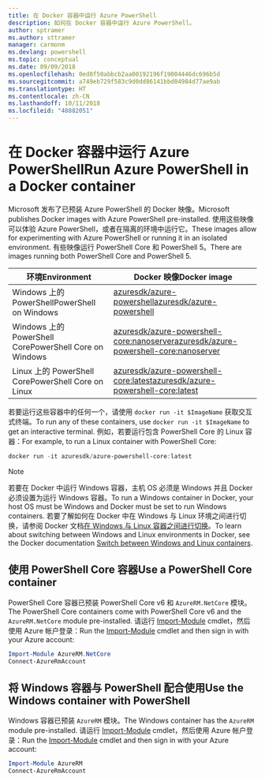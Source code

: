 ```yaml
---
title: 在 Docker 容器中运行 Azure PowerShell
description: 如何在 Docker 容器中运行 Azure PowerShell。
author: sptramer
ms.author: sttramer
manager: carmonm
ms.devlang: powershell
ms.topic: conceptual
ms.date: 09/09/2018
ms.openlocfilehash: 0ed8f50abbcb2aa00192196f19004446dc696b5d
ms.sourcegitcommit: a749eb729f583c9d0dd86141bbd04984d77ae9ab
ms.translationtype: HT
ms.contentlocale: zh-CN
ms.lasthandoff: 10/11/2018
ms.locfileid: "48882051"
---
```

# <a name="run-azure-powershell-in-a-docker-container"></a><span data-ttu-id="2fa83-103">在 Docker 容器中运行 Azure PowerShell</span><span class="sxs-lookup"><span data-stu-id="2fa83-103">Run Azure PowerShell in a Docker container</span></span>

<span data-ttu-id="2fa83-104">Microsoft 发布了已预装 Azure PowerShell 的 Docker 映像。</span><span class="sxs-lookup"><span data-stu-id="2fa83-104">Microsoft publishes Docker images with Azure PowerShell pre-installed.</span></span> <span data-ttu-id="2fa83-105">使用这些映像可以体验 Azure PowerShell，或者在隔离的环境中运行它。</span><span class="sxs-lookup"><span data-stu-id="2fa83-105">These images allow for experimenting with Azure PowerShell or running it in an isolated environment.</span></span> <span data-ttu-id="2fa83-106">有些映像运行 PowerShell Core 和 PowerShell 5。</span><span class="sxs-lookup"><span data-stu-id="2fa83-106">There are images running both PowerShell Core and PowerShell 5.</span></span> 

| <span data-ttu-id="2fa83-107">环境</span><span class="sxs-lookup"><span data-stu-id="2fa83-107">Environment</span></span> | <span data-ttu-id="2fa83-108">Docker 映像</span><span class="sxs-lookup"><span data-stu-id="2fa83-108">Docker image</span></span> |
|-------------|--------------|
| <span data-ttu-id="2fa83-109">Windows 上的 PowerShell</span><span class="sxs-lookup"><span data-stu-id="2fa83-109">PowerShell on Windows</span></span> | [<span data-ttu-id="2fa83-110">azuresdk/azure-powershell</span><span class="sxs-lookup"><span data-stu-id="2fa83-110">azuresdk/azure-powershell</span></span>](https://hub.docker.com/r/azuresdk/azure-powershell/) |
| <span data-ttu-id="2fa83-111">Windows 上的 PowerShell Core</span><span class="sxs-lookup"><span data-stu-id="2fa83-111">PowerShell Core on Windows</span></span> | [<span data-ttu-id="2fa83-112">azuresdk/azure-powershell-core:nanoserver</span><span class="sxs-lookup"><span data-stu-id="2fa83-112">azuresdk/azure-powershell-core:nanoserver</span></span>](https://hub.docker.com/r/azuresdk/azure-powershell-core/) |
| <span data-ttu-id="2fa83-113">Linux 上的 PowerShell Core</span><span class="sxs-lookup"><span data-stu-id="2fa83-113">PowerShell Core on Linux</span></span> | [<span data-ttu-id="2fa83-114">azuresdk/azure-powershell-core:latest</span><span class="sxs-lookup"><span data-stu-id="2fa83-114">azuresdk/azure-powershell-core:latest</span></span>](https://hub.docker.com/r/azuresdk/azure-powershell-core/) |

<span data-ttu-id="2fa83-115">若要运行这些容器中的任何一个，请使用 `docker run -it $ImageName` 获取交互式终端。</span><span class="sxs-lookup"><span data-stu-id="2fa83-115">To run any of these containers, use `docker run -it $ImageName` to get an interactive terminal.</span></span> <span data-ttu-id="2fa83-116">例如，若要运行包含 PowerShell Core 的 Linux 容器：</span><span class="sxs-lookup"><span data-stu-id="2fa83-116">For example, to run a Linux container with PowerShell Core:</span></span>

```powershell
docker run -it azuresdk/azure-powershell-core:latest
```

> [!NOTE]
> <span data-ttu-id="2fa83-117">若要在 Docker 中运行 Windows 容器，主机 OS 必须是 Windows 并且 Docker 必须设置为运行 Windows 容器。</span><span class="sxs-lookup"><span data-stu-id="2fa83-117">To run a Windows container in Docker, your host OS must be Windows and Docker must be set to run Windows containers.</span></span> <span data-ttu-id="2fa83-118">若要了解如何在 Docker 中在 Windows 与 Linux 环境之间进行切换，请参阅 Docker 文档[在 Windows 与 Linux 容器之间进行切换](https://docs.docker.com/docker-for-windows/#switch-between-windows-and-linux-containers)。</span><span class="sxs-lookup"><span data-stu-id="2fa83-118">To learn about switching between Windows and Linux environments in Docker, see the Docker documentation [Switch between Windows and Linux containers](https://docs.docker.com/docker-for-windows/#switch-between-windows-and-linux-containers).</span></span>

## <a name="use-a-powershell-core-container"></a><span data-ttu-id="2fa83-119">使用 PowerShell Core 容器</span><span class="sxs-lookup"><span data-stu-id="2fa83-119">Use a PowerShell Core container</span></span>

<span data-ttu-id="2fa83-120">PowerShell Core 容器已预装 PowerShell Core v6 和 `AzureRM.NetCore` 模块。</span><span class="sxs-lookup"><span data-stu-id="2fa83-120">The PowerShell Core containers come with PowerShell Core v6 and the `AzureRM.NetCore` module pre-installed.</span></span> <span data-ttu-id="2fa83-121">请运行 [Import-Module](/powershell/module/microsoft.powershell.core/import-module) cmdlet，然后使用 Azure 帐户登录：</span><span class="sxs-lookup"><span data-stu-id="2fa83-121">Run the [Import-Module](/powershell/module/microsoft.powershell.core/import-module) cmdlet and then sign in with your Azure account:</span></span>

```powershell
Import-Module AzureRM.NetCore
Connect-AzureRmAccount
```

## <a name="use-the-windows-container-with-powershell"></a><span data-ttu-id="2fa83-122">将 Windows 容器与 PowerShell 配合使用</span><span class="sxs-lookup"><span data-stu-id="2fa83-122">Use the Windows container with PowerShell</span></span>

<span data-ttu-id="2fa83-123">Windows 容器已预装 `AzureRM` 模块。</span><span class="sxs-lookup"><span data-stu-id="2fa83-123">The Windows container has the `AzureRM` module pre-installed.</span></span> <span data-ttu-id="2fa83-124">请运行 [Import-Module](/powershell/module/microsoft.powershell.core/import-module) cmdlet，然后使用 Azure 帐户登录：</span><span class="sxs-lookup"><span data-stu-id="2fa83-124">Run the [Import-Module](/powershell/module/microsoft.powershell.core/import-module) cmdlet and then sign in with your Azure account:</span></span>

```powershell
Import-Module AzureRM
Connect-AzureRmAccount
```
